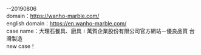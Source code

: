 --20190806<br>
domain：https://wanho-marble.com/<br>
english domain：https://en.wanho-marble.com/<br>
case name：大理石餐具、廚具∣萬賀企業股份有限公司官方網站－優良品質 台灣製造<br>
new case！<br>

